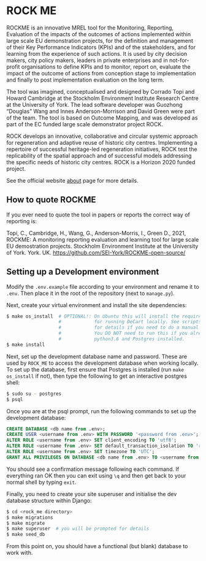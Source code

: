 # ROCK ME

ROCKME is an innovative MREL tool for the Monitoring, Reporting, Evaluation of the impacts of the outcomes of  actions implemented within large scale EU demonstration projects, for the definition and management of their Key Performance Indicators (KPIs) and of the stakeholders, and for learning from the experience of such actions. It is used by city decision makers, city policy makers, leaders in private enterprises and in not-for-profit organisations to define KPIs and to monitor, report on, evaluate the impact of the outcome of actions from conception stage to implementation and finally to post implementation evaluation on the long term.

The tool was imagined, conceptualised and designed by Corrado Topi and Howard Cambridge at the Stockholm Environment Institute Research Centre at the University of York. The lead software developer was Guozhong “Douglas” Wang and Innes Anderson-Morrison and David Green were part of the team. The tool is based on Outcome Mapping, and was developed as part of the EC funded large scale demonstrator project ROCK.   

ROCK develops an innovative, collaborative and circular systemic approach for
regeneration and adaptive reuse of historic city centres. Implementing a
repertoire of successful heritage-led regeneration initiatives, ROCK test the
replicability of the spatial approach and of successful models addressing the
specific needs of historic city centres.  ROCK is a Horizon 2020 funded project. 

See the official website [about](https://rockproject.eu/about) page for more
details.

## How to quote ROCKME

If you ever need to quote the tool in papers or reports the correct way of reporting is:

Topi, C., Cambridge, H., Wang, G., Anderson-Morris, I., Green D., 2021, ROCKME: A monitoring reporting evaluation and learning tool for large scale EU demostration projects. Stockholm Environment Institute at the University of York. York. UK. https://github.com/SEI-York/ROCKME-open-source/   

## Setting up a Development environment
Modify the `.env.example` file according to your environment and rename it to `.env`.
Then place it in the root of the repository (next to `manage.py`).

Next, create your virtual environment and install the site dependencies:
```bash
$ make os_install  # OPTIONAL!: On Ubuntu this will install the required packages
                   #            for running DeCart locally. See scripts/os-depts.apt
                   #            for details if you need to do a manual install.
                   #            You DO NOT need to run this if you already have
                   #            python3.6 and Postgres installed.
$ make install
```

Next, set up the development database name and password. These are used by
`ROCK_ME` to access the development database when working locally. To set up the
database, first ensure that Postgres is installed (run `make os_install` if
not), then type the following to get an interactive postgres shell:

```bash
$ sudo su - postgres
$ psql
```

Once you are at the psql prompt, run the following commands to set up the
development database:

```sql
CREATE DATABASE <db name from .env>;
CREATE USER <username from .env> WITH PASSWORD '<password from .env>';
ALTER ROLE <username from .env> SET client_encoding TO 'utf8';
ALTER ROLE <username from .env> SET default_transaction_isolation TO 'read committed';
ALTER ROLE <username from .env> SET timezone TO 'UTC';
GRANT ALL PRIVILEGES ON DATABASE <db name from .env> TO <username from .env>;
```

You should see a confirmation message following each command. If everything ran
OK then you can exit using `\q` and then  get back to your normal shell by
typing `exit`.

Finally, you need to create your site superuser and initialise the dev database
structure within Django:

```bash
$ cd <rock_me directory>
$ make migrations
$ make migrate
$ make superuser  # you will be prompted for details
$ make seed_db
```

From this point on, you should have a functional (but blank) database to work
with.
